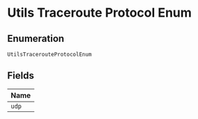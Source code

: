 
# Utils Traceroute Protocol Enum

## Enumeration

`UtilsTracerouteProtocolEnum`

## Fields

| Name |
|  --- |
| `udp` |

